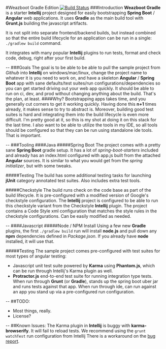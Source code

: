 #Weazboot Gradle Edition
[![Build Status](https://travis-ci.org/themadweaz/weazbootgradle.svg?branch=master)](https://travis-ci.org/themadweaz/weazbootgradle)
###Introduction
**Weazboot Gradle** is a starter **Intellij** project designed for easily bootstrapping
**Spring Boot** / **Angular** web applications.  It uses **Gradle** as the main build tool
with **Grunt.js** building the javascript artifacts.

It is not split into separate frontend/backend builds, but instead combined so that
the entire build lifecycle for an application can be run in a single: ``./gradlew build`` command.

It integrates with many popular **Intellij** plugins to run tests, format and check code, debug, right after your
first build.

--
###Goals
The goal is to be able to be able to pull the sample project from _Github_ into **Intellij**
on windows/mac/linux, change the project name to whatever it is you need to work on,
and have a skeleton **Angular** / **Spring Boot** app with sane defaults/test suites/run configurations/dependencies
so you can get started driving out your web app quickly.  It should be able to run on ci, dev, and prod without changing
anything about the build.  That's the plan, at least.
####Why?
Bootstrapping apps takes time, and you generally cut corners to get it working quickly.  Having done this **n+1**
times already, it makes sense to try to abstract is.  Moreover, building good test suites is hard and integrating
them into the build lifecycle is even more difficult.  I'm pretty good at it, so this is my shot at doing it on this stack
for the last time.  I also want to be able to utilize the tools in my IDE, so all tools should be configured
so that they can be run using standalone ide tools.  That is important.


--
###Tooling
####Java
#####Spring Boot
The project comes with a pretty sane **Spring Boot** gradle setup.  It has a lot of _spring-boot-starters_ included
and already has an index.html configured with app.js built from the attached **Angular** sources.  It is similar to
what you would get from the _spring initializer_, but with some tweaks.

#####Testing
The build has some additional testing tasks for launching **jUnit** category annotated test suites.  Also includes
extra test tools.

#####Checkstyle
The build runs check on the code base as part of the build lifecycle.  It is pre-configured with a modified version
of Google's checkstyle configuration.  The **Intellij** project is configured to be able to run this checkstyle variant
from the Checkstyle **Intellij** plugin.  The project contains a Code Style xml configuration that matches the style rules
in the checkstyle configurations.  Can be easily modified as needed.

--
####Javascript
#####Node / NPM Install
Using a few new **Gradle** plugins, the first ```./gradlew build``` run will install **node.js** and pull down
any **npm** dependencies defined in _Package.json_.  If you already have **node** installed, it will use that.

#####Testing
The sample project comes pre-configured with test suites for most types of angular testing:
 * Javascript unit test suite powered by **Karma** using **Phantom.js**, which can be run through
 Intellij's Karma plugin as well.
 * **Protractor.js** end-to-end test suite for running integration type tests.  When run through **Grunt** (or **Gradle**),
 stands up the spring boot uber jar and runs tests against that app.  When run through ide, can run against an app you
 stand up via a pre-configured run configuration.


--
##TODO:
* Most things, really.
* License?

--
##Known Issues:
The Karma plugin in **Intellij** is buggy with **karma-browserify**.  It will fail to reload tests.  We recommend using the ``grunt watchTest``
run configuration from Intellij
There is a workaround on the [bug report](https://youtrack.jetbrains.com/issue/WEB-12496).